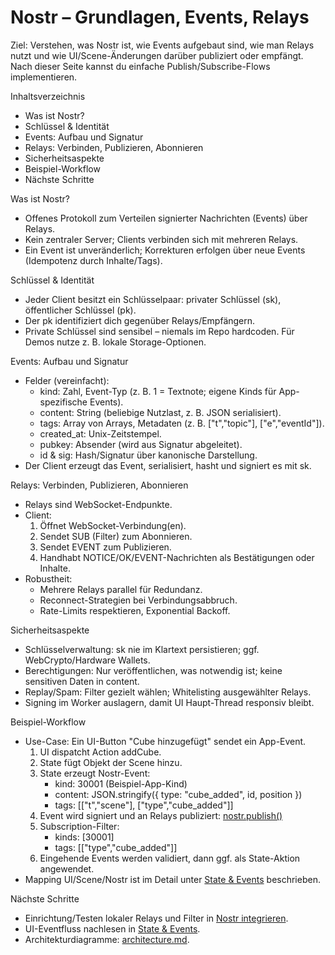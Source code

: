 # Nostr – Grundlagen, Events, Relays

Ziel: Verstehen, was Nostr ist, wie Events aufgebaut sind, wie man Relays nutzt und wie UI/Scene-Änderungen darüber publiziert oder empfängt. Nach dieser Seite kannst du einfache Publish/Subscribe-Flows implementieren.

Inhaltsverzeichnis
- Was ist Nostr?
- Schlüssel & Identität
- Events: Aufbau und Signatur
- Relays: Verbinden, Publizieren, Abonnieren
- Sicherheitsaspekte
- Beispiel-Workflow
- Nächste Schritte

Was ist Nostr?
- Offenes Protokoll zum Verteilen signierter Nachrichten (Events) über Relays.
- Kein zentraler Server; Clients verbinden sich mit mehreren Relays.
- Ein Event ist unveränderlich; Korrekturen erfolgen über neue Events (Idempotenz durch Inhalte/Tags).

Schlüssel & Identität
- Jeder Client besitzt ein Schlüsselpaar: privater Schlüssel (sk), öffentlicher Schlüssel (pk).
- Der pk identifiziert dich gegenüber Relays/Empfängern.
- Private Schlüssel sind sensibel – niemals im Repo hardcoden. Für Demos nutze z. B. lokale Storage-Optionen.

Events: Aufbau und Signatur
- Felder (vereinfacht):
  - kind: Zahl, Event-Typ (z. B. 1 = Textnote; eigene Kinds für App-spezifische Events).
  - content: String (beliebige Nutzlast, z. B. JSON serialisiert).
  - tags: Array von Arrays, Metadaten (z. B. ["t","topic"], ["e","eventId"]).
  - created_at: Unix-Zeitstempel.
  - pubkey: Absender (wird aus Signatur abgeleitet).
  - id & sig: Hash/Signatur über kanonische Darstellung.
- Der Client erzeugt das Event, serialisiert, hasht und signiert es mit sk.

Relays: Verbinden, Publizieren, Abonnieren
- Relays sind WebSocket-Endpunkte.
- Client:
  1) Öffnet WebSocket-Verbindung(en).
  2) Sendet SUB (Filter) zum Abonnieren.
  3) Sendet EVENT zum Publizieren.
  4) Handhabt NOTICE/OK/EVENT-Nachrichten als Bestätigungen oder Inhalte.
- Robustheit:
  - Mehrere Relays parallel für Redundanz.
  - Reconnect-Strategien bei Verbindungsabbruch.
  - Rate-Limits respektieren, Exponential Backoff.

Sicherheitsaspekte
- Schlüsselverwaltung: sk nie im Klartext persistieren; ggf. WebCrypto/Hardware Wallets.
- Berechtigungen: Nur veröffentlichen, was notwendig ist; keine sensitiven Daten in content.
- Replay/Spam: Filter gezielt wählen; Whitelisting ausgewählter Relays.
- Signing im Worker auslagern, damit UI Haupt-Thread responsiv bleibt.

Beispiel-Workflow
- Use-Case: Ein UI-Button "Cube hinzugefügt" sendet ein App-Event.
  1) UI dispatcht Action addCube.
  2) State fügt Objekt der Scene hinzu.
  3) State erzeugt Nostr-Event:
     - kind: 30001 (Beispiel-App-Kind)
     - content: JSON.stringify({ type: "cube_added", id, position })
     - tags: [["t","scene"], ["type","cube_added"]]
  4) Event wird signiert und an Relays publiziert: [nostr.publish()](features/nostr-basics.md:1)
  5) Subscription-Filter:
     - kinds: [30001]
     - tags: [["type","cube_added"]]
  6) Eingehende Events werden validiert, dann ggf. als State-Aktion angewendet.
- Mapping UI/Scene/Nostr ist im Detail unter [State & Events](features/state-and-events.md) beschrieben.

Nächste Schritte
- Einrichtung/Testen lokaler Relays und Filter in [Nostr integrieren](guides/integrate-nostr.md).
- UI-Eventfluss nachlesen in [State & Events](features/state-and-events.md).
- Architekturdiagramme: [architecture.md](reference/architecture.md).